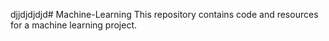 djjdjdjdjd# Machine-Learning
This repository contains code and resources for a machine learning project.